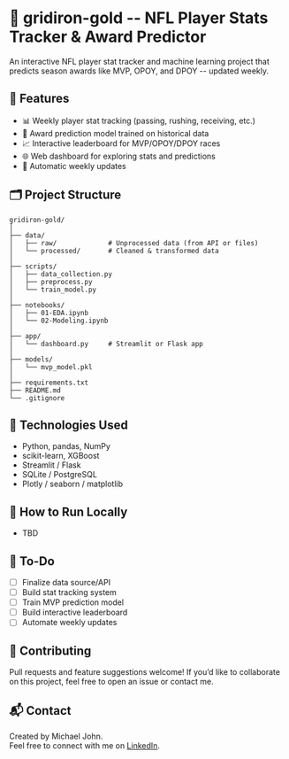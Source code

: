# 🏈 gridiron-gold -- NFL Player Stats Tracker & Award Predictor
An interactive NFL player stat tracker and machine learning project that predicts season awards like MVP, OPOY, and DPOY -- updated weekly.

## 🔧 Features

- 📊 Weekly player stat tracking (passing, rushing, receiving, etc.)
- 🤖 Award prediction model trained on historical data
- 📈 Interactive leaderboard for MVP/OPOY/DPOY races
- 🌐 Web dashboard for exploring stats and predictions
- 🔁 Automatic weekly updates

## 🗂️ Project Structure

```
gridiron-gold/
│
├── data/
│   ├── raw/             # Unprocessed data (from API or files)
│   └── processed/       # Cleaned & transformed data
│
├── scripts/
│   ├── data_collection.py
│   ├── preprocess.py
│   └── train_model.py
│
├── notebooks/
│   ├── 01-EDA.ipynb
│   └── 02-Modeling.ipynb
│
├── app/
│   └── dashboard.py     # Streamlit or Flask app
│
├── models/
│   └── mvp_model.pkl
│
├── requirements.txt
├── README.md
└── .gitignore
```

## 🧠 Technologies Used

- Python, pandas, NumPy
- scikit-learn, XGBoost
- Streamlit / Flask
- SQLite / PostgreSQL
- Plotly / seaborn / matplotlib

## 🚀 How to Run Locally
- TBD

## 📌 To-Do

- [ ] Finalize data source/API
- [ ] Build stat tracking system
- [ ] Train MVP prediction model
- [ ] Build interactive leaderboard
- [ ] Automate weekly updates

## 📣 Contributing

Pull requests and feature suggestions welcome! If you’d like to collaborate on this project, feel free to open an issue or contact me.

## 📬 Contact

Created by Michael John.  
Feel free to connect with me on [LinkedIn](https://www.linkedin.com/in/michael-john-06a098359/).

